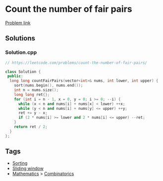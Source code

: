 # Count the number of fair pairs

[Problem link](https://leetcode.com/problems/count-the-number-of-fair-pairs/)

## Solutions


### Solution.cpp
```cpp
// https://leetcode.com/problems/count-the-number-of-fair-pairs/

class Solution {
 public:
  long long countFairPairs(vector<int>& nums, int lower, int upper) {
    sort(nums.begin(), nums.end());
    int n = nums.size();
    long long ret{};
    for (int i = n - 1, x = 0, y = 0; i >= 0; --i) {
      while (x < n and nums[i] + nums[x] < lower) ++x;
      while (y < n and nums[i] + nums[y] <= upper) ++y;
      ret += y - x;
      if (2 * nums[i] >= lower and 2 * nums[i] <= upper) --ret;
    }
    return ret / 2;
  }
};
```
## Tags

* [Sorting](/Collections/sorting.md#sorting)
* [Sliding window](/Collections/sliding-window.md#sliding-window)
* [Mathematics](/Collections/mathematics.md#mathematics) > [Combinatorics](/Collections/mathematics.md#combinatorics)
